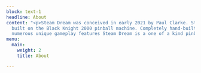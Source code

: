 ```yaml
---
block: text-1
headline: About
content: "<p>Steam Dream was conceived in early 2021 by Paul Clarke. Steam Dream is
  built on the Black Knight 2000 pinball machine. Completely hand-built and features
  numerous unique gameplay features Steam Dream is a one of a kind pinball experience.</p>"
menu:
  main:
    weight: 2
    title: About

---
```

